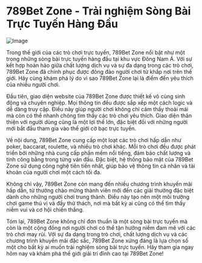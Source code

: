 # 789Bet Zone - Trải nghiệm Sòng Bài Trực Tuyến Hàng Đầu

![Image](https://github.com/user-attachments/assets/bd51ea9f-0666-407b-a7a7-98ead6de688c)

Trong thế giới của các trò chơi trực tuyến, 789Bet Zone nổi bật như một trong những sòng bài trực tuyến hàng đầu tại khu vực Đông Nam Á. Với sự kết hợp hoàn hảo giữa chất lượng dịch vụ và sự đa dạng trong các trò chơi, 789Bet Zone đã chinh phục được đông đảo người chơi từ khắp nơi trên thế giới. Hãy cùng khám phá lý do vì sao 789Bet Zone lại là điểm đến yêu thích của nhiều người chơi.

Đầu tiên, giao diện website của 789Bet Zone được thiết kế vô cùng sinh động và chuyên nghiệp. Mọi thông tin đều được sắp xếp một cách logic và dễ dàng truy cập. Điều này giúp người chơi không chỉ cảm thấy thoải mái mà còn có thể nhanh chóng tìm thấy các trò chơi yêu thích. Giao diện thân thiện với người dùng cũng là một lợi thế lớn, đặc biệt đối với những người mới bắt đầu tham gia vào thế giới cờ bạc trực tuyến.

Về nội dung, 789Bet Zone cung cấp một loạt các trò chơi hấp dẫn như poker, baccarat, roulette, và nhiều trò chơi khác. Mỗi trò chơi đều được phát triển bởi những nhà cung cấp phần mềm nổi tiếng, đảm bảo chất lượng và tính công bằng trong từng ván đấu. Đặc biệt, hệ thống bảo mật của 789Bet Zone sử dụng công nghệ tiên tiến nhất, giúp bảo vệ thông tin cá nhân và tài khoản của người chơi một cách tối đa.

Không chỉ vậy, 789Bet Zone còn mang đến nhiều chương trình khuyến mãi hấp dẫn, từ thưởng chào mừng thành viên mới đến các giải thưởng đặc biệt dành cho những người chơi trung thành. Điều này tạo nên một môi trường chơi game thú vị và đầy thử thách, nơi mà bất kỳ ai cũng có thể tìm thấy niềm vui và cơ hội chiến thắng.

Tóm lại, 789Bet Zone không chỉ đơn thuần là một sòng bài trực tuyến mà còn là một cộng đồng nơi người chơi có thể tận hưởng niềm đam mê với các trò chơi may rủi. Với sự đa dạng trong trò chơi, chất lượng dịch vụ và các chương trình khuyến mãi đặc sắc, 789Bet Zone xứng đáng là lựa chọn số một cho bất kỳ ai muốn trải nghiệm sòng bài trực tuyến. Hãy tham gia ngay hôm nay và khám phá thế giới giải trí đỉnh cao tại 789Bet Zone!